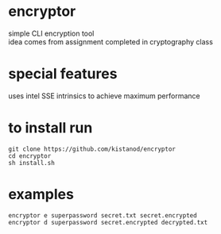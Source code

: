 # encryptor
simple CLI encryption tool  
idea comes from assignment completed in cryptography class
# special features
uses intel SSE intrinsics to achieve maximum performance
# to install run
```
git clone https://github.com/kistanod/encryptor
cd encryptor
sh install.sh
```
# examples
```
encryptor e superpassword secret.txt secret.encrypted
encryptor d superpassword secret.encrypted decrypted.txt
```
